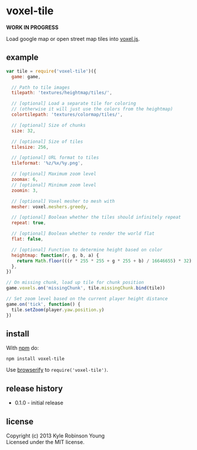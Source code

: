 # voxel-tile

**WORK IN PROGRESS**

Load google map or open street map tiles into [voxel.js](http://voxeljs.com).

## example

```js
var tile = require('voxel-tile')({
  game: game,

  // Path to tile images
  tilepath: 'textures/heightmap/tiles/',

  // [optional] Load a separate tile for coloring
  // (otherwise it will just use the colors from the heightmap)
  colortilepath: 'textures/colormap/tiles/',

  // [optional] Size of chunks
  size: 32,

  // [optional] Size of tiles
  tilesize: 256,

  // [optional] URL format to tiles
  tileformat: '%z/%x/%y.png',

  // [optional] Maximum zoom level
  zoomax: 6,
  // [optional] Minimum zoom level
  zoomin: 3,

  // [optional] Voxel mesher to mesh with
  mesher: voxel.meshers.greedy,

  // [optional] Boolean whether the tiles should infinitely repeat
  repeat: true,

  // [optional] Boolean whether to render the world flat
  flat: false,

  // [optional] Function to determine height based on color
  heightmap: function(r, g, b, a) {
    return Math.floor(((r * 255 * 255 + g * 255 + b) / 16646655) * 32)
  },
})

// On missing chunk, load up tile for chunk position
game.voxels.on('missingChunk', tile.missingChunk.bind(tile))

// Set zoom level based on the current player height distance
game.on('tick', function() {
  tile.setZoom(player.yaw.position.y)
})
```

## install

With [npm](https://npmjs.org) do:

```
npm install voxel-tile
```

Use [browserify](http://browserify.org) to `require('voxel-tile')`.

## release history
* 0.1.0 - initial release

## license
Copyright (c) 2013 Kyle Robinson Young<br/>
Licensed under the MIT license.
